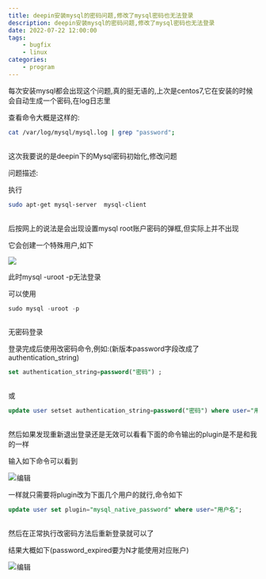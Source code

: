 ```yaml
---
title: deepin安装mysql的密码问题,修改了mysql密码也无法登录
description: deepin安装mysql的密码问题,修改了mysql密码也无法登录
date: 2022-07-22 12:00:00
tags: 
	- bugfix
	- linux
categories: 
	- program
---
```



每次安装mysql都会出现这个问题,真的挺无语的,上次是centos7,它在安装的时候会自动生成一个密码,在log日志里

查看命令大概是这样的:

```bash
cat /var/log/mysql/mysql.log | grep "password";
```

![](data:image/gif;base64,R0lGODlhAQABAPABAP///wAAACH5BAEKAAAALAAAAAABAAEAAAICRAEAOw== "点击并拖拽以移动")

这次我要说的是deepin下的Mysql密码初始化,修改问题

问题描述:

执行

```bash
sudo apt-get mysql-server  mysql-client
```

![](data:image/gif;base64,R0lGODlhAQABAPABAP///wAAACH5BAEKAAAALAAAAAABAAEAAAICRAEAOw== "点击并拖拽以移动")

后按网上的说法是会出现设置mysql root账户密码的弹框,但实际上并不出现

它会创建一个特殊用户,如下

![](https://img-blog.csdn.net/20180922144716963?watermark/2/text/aHR0cHM6Ly9ibG9nLmNzZG4ubmV0L3FxXzM2NzU5MDkx/font/5a6L5L2T/fontsize/400/fill/I0JBQkFCMA==/dissolve/70)![](data:image/gif;base64,R0lGODlhAQABAPABAP///wAAACH5BAEKAAAALAAAAAABAAEAAAICRAEAOw== "点击并拖拽以移动")

此时mysql -uroot -p无法登录

可以使用

```sql
sudo mysql -uroot -p 
```

![](data:image/gif;base64,R0lGODlhAQABAPABAP///wAAACH5BAEKAAAALAAAAAABAAEAAAICRAEAOw== "点击并拖拽以移动")

无密码登录

登录完成后使用改密码命令,例如:(新版本password字段改成了authentication_string)

```sql
set authentication_string=password("密码") ;
```

![](data:image/gif;base64,R0lGODlhAQABAPABAP///wAAACH5BAEKAAAALAAAAAABAAEAAAICRAEAOw== "点击并拖拽以移动")

或

```sql
update user setset authentication_string=password("密码") where user="用户名";
```

![](data:image/gif;base64,R0lGODlhAQABAPABAP///wAAACH5BAEKAAAALAAAAAABAAEAAAICRAEAOw== "点击并拖拽以移动")

然后如果发现重新退出登录还是无效可以看看下面的命令输出的plugin是不是和我的一样

输入如下命令可以看到

![](https://img-blog.csdn.net/20180922144923412?watermark/2/text/aHR0cHM6Ly9ibG9nLmNzZG4ubmV0L3FxXzM2NzU5MDkx/font/5a6L5L2T/fontsize/400/fill/I0JBQkFCMA==/dissolve/70)![](data:image/gif;base64,R0lGODlhAQABAPABAP///wAAACH5BAEKAAAALAAAAAABAAEAAAICRAEAOw== "点击并拖拽以移动")编辑

一样就只需要将plugin改为下面几个用户的就行,命令如下

```sql
update user set plugin="mysql_native_password" where user="用户名";
```

![](data:image/gif;base64,R0lGODlhAQABAPABAP///wAAACH5BAEKAAAALAAAAAABAAEAAAICRAEAOw== "点击并拖拽以移动")

然后在正常执行改密码方法后重新登录就可以了

结果大概如下(password_expired要为N才能使用对应账户)

![](https://img-blog.csdn.net/20180922145654972?watermark/2/text/aHR0cHM6Ly9ibG9nLmNzZG4ubmV0L3FxXzM2NzU5MDkx/font/5a6L5L2T/fontsize/400/fill/I0JBQkFCMA==/dissolve/70)![](data:image/gif;base64,R0lGODlhAQABAPABAP///wAAACH5BAEKAAAALAAAAAABAAEAAAICRAEAOw== "点击并拖拽以移动")编辑